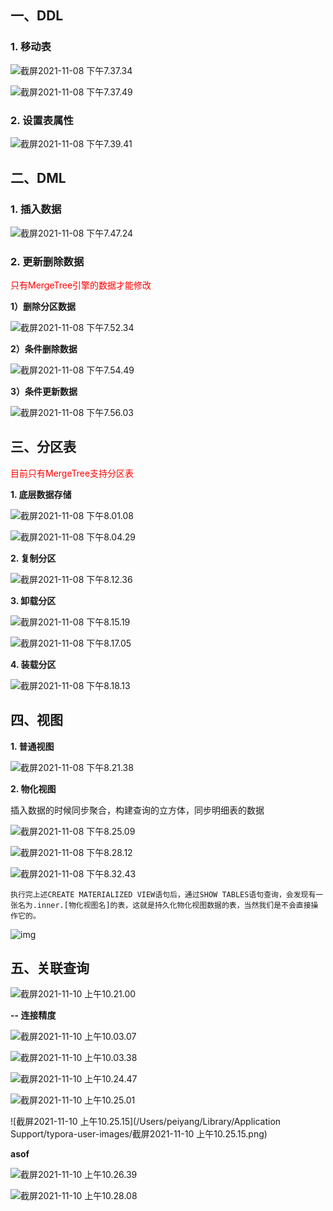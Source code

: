 ## 一、DDL

### 1. 移动表

![截屏2021-11-08 下午7.37.34](https://raw.githubusercontent.com/DataDevLPY/TyporaPicStore/main/Picture202111212345331.png?token=AWS37JINTQXWMZQQVGYMTOTBTJU42)

![截屏2021-11-08 下午7.37.49](https://raw.githubusercontent.com/DataDevLPY/TyporaPicStore/main/Picture202111212345163.png?token=AWS37JJDUSVQBSWA3U5GXB3BTJU42)

### 2. 设置表属性

![截屏2021-11-08 下午7.39.41](https://raw.githubusercontent.com/DataDevLPY/TyporaPicStore/main/Picture202111212345564.png?token=AWS37JIQ3O6X4NQDSQFU5S3BTJU46)



## 二、DML

### 1. 插入数据

![截屏2021-11-08 下午7.47.24](https://raw.githubusercontent.com/DataDevLPY/TyporaPicStore/main/Picture202111212345833.png?token=AWS37JNG6UZVB54HI4JI3KTBTJU5C)



### 2. 更新删除数据

<font color='red'>只有MergeTree引擎的数据才能修改</font>

**1）删除分区数据**

![截屏2021-11-08 下午7.52.34](https://raw.githubusercontent.com/DataDevLPY/TyporaPicStore/main/Picture202111212345189.png?token=AWS37JMNZ5MHOOYTG55FSYTBTJU5S)

**2）条件删除数据**

![截屏2021-11-08 下午7.54.49](https://raw.githubusercontent.com/DataDevLPY/TyporaPicStore/main/Picture202111212345027.png?token=AWS37JMRHAD7CKXQNXSE2OTBTJU5W)

**3）条件更新数据**

![截屏2021-11-08 下午7.56.03](https://raw.githubusercontent.com/DataDevLPY/TyporaPicStore/main/Picture202111212345275.png?token=AWS37JOADKP2FL5YBO7T4O3BTJU6I)



## 三、分区表

<font color='red'>目前只有MergeTree支持分区表</font>

**1. 底层数据存储**

![截屏2021-11-08 下午8.01.08](https://raw.githubusercontent.com/DataDevLPY/TyporaPicStore/main/Picture202111212345035.png?token=AWS37JIPX63Q3ZM7JXC3US3BTJU7G)

![截屏2021-11-08 下午8.04.29](https://raw.githubusercontent.com/DataDevLPY/TyporaPicStore/main/Picture202111212346070.png?token=AWS37JKCCUKSZ4VATCBA7UDBTJU7K)

**2. 复制分区**

![截屏2021-11-08 下午8.12.36](https://raw.githubusercontent.com/DataDevLPY/TyporaPicStore/main/Picture202111212346229.png?token=AWS37JOCHQUVTWWCRLW7VQTBTJU7Y)

**3. 卸载分区**

![截屏2021-11-08 下午8.15.19](https://raw.githubusercontent.com/DataDevLPY/TyporaPicStore/main/Picture202111212346381.png?token=AWS37JL32RPZ2A3P3BCPXJ3BTJU76)

![截屏2021-11-08 下午8.17.05](https://raw.githubusercontent.com/DataDevLPY/TyporaPicStore/main/Picture202111212346489.png?token=AWS37JPYRUMRYOQI2R4N7ETBTJVAS)

**4. 装载分区**

![截屏2021-11-08 下午8.18.13](https://raw.githubusercontent.com/DataDevLPY/TyporaPicStore/main/Picture202111212346497.png?token=AWS37JJ7W4UINJCHNVA7ORLBTJVAU)



## 四、视图

**1. 普通视图**

![截屏2021-11-08 下午8.21.38](https://raw.githubusercontent.com/DataDevLPY/TyporaPicStore/main/Picture202111212346270.png?token=AWS37JM7T3OSS3ZQBXCNTBLBTJVA2)

**2. 物化视图**

插入数据的时候同步聚合，构建查询的立方体，同步明细表的数据

![截屏2021-11-08 下午8.25.09](https://raw.githubusercontent.com/DataDevLPY/TyporaPicStore/main/Picture202111212346180.png?token=AWS37JMBPFMTHJVP5C2BAA3BTJVBG)

![截屏2021-11-08 下午8.28.12](https://raw.githubusercontent.com/DataDevLPY/TyporaPicStore/main/Picture202111212346049.png?token=AWS37JITT7HOIXANFE74FZTBTJVBM)

![截屏2021-11-08 下午8.32.43](https://raw.githubusercontent.com/DataDevLPY/TyporaPicStore/main/Picture202111212346886.png?token=AWS37JMMBH6WTJQFEGHJVVLBTJVBY)

```
执行完上述CREATE MATERIALIZED VIEW语句后，通过SHOW TABLES语句查询，会发现有一张名为.inner.[物化视图名]的表，这就是持久化物化视图数据的表，当然我们是不会直接操作它的。
```

![img](https://raw.githubusercontent.com/DataDevLPY/TyporaPicStore/main/Picture202111212346452?token=AWS37JIZDXGAJWSLHNMO7C3BTJVCY)

## 五、关联查询

![截屏2021-11-10 上午10.21.00](https://raw.githubusercontent.com/DataDevLPY/TyporaPicStore/main/Picture202111212346553.png?token=AWS37JP7IODFY5IQNFCLPUDBTJVCM)

**-- 连接精度**

![截屏2021-11-10 上午10.03.07](https://raw.githubusercontent.com/DataDevLPY/TyporaPicStore/main/Picture202111212347202.png?token=AWS37JNQHCY36ULS4DCTGITBTJVDY)

![截屏2021-11-10 上午10.03.38](https://raw.githubusercontent.com/DataDevLPY/TyporaPicStore/main/Picture202111212347037.png?token=AWS37JPMFBPJBN2EQ7SNHPTBTJVD4)



![截屏2021-11-10 上午10.24.47](https://raw.githubusercontent.com/DataDevLPY/TyporaPicStore/main/Picture202111212347254.png?token=AWS37JPPFNQIHIU6LXE6LXDBTJVEO)

![截屏2021-11-10 上午10.25.01](https://raw.githubusercontent.com/DataDevLPY/TyporaPicStore/main/Picture202111212347269.png?token=AWS37JNZQBNVSG2G526GDALBTJVEW)

![截屏2021-11-10 上午10.25.15](/Users/peiyang/Library/Application Support/typora-user-images/截屏2021-11-10 上午10.25.15.png)

**asof**

![截屏2021-11-10 上午10.26.39](https://raw.githubusercontent.com/DataDevLPY/TyporaPicStore/main/Picture202111212347157.png?token=AWS37JIDARMKCBCYB5VYD7TBTJVE6)

![截屏2021-11-10 上午10.28.08](https://raw.githubusercontent.com/DataDevLPY/TyporaPicStore/main/Picture202111212347067.png?token=AWS37JNVEPMVWTB5QAH35ITBTJVFK)

